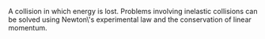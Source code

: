 A collision in which energy is lost. Problems involving inelastic
collisions can be solved using Newton\\'s experimental law and the
conservation of linear momentum.
